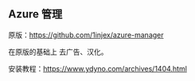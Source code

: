 ## Azure 管理

原版：https://github.com/1injex/azure-manager

在原版的基础上 去广告、汉化。

安装教程：https://www.ydyno.com/archives/1404.html
